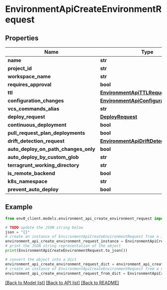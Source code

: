 # EnvironmentApiCreateEnvironmentRequest


## Properties

Name | Type | Description | Notes
------------ | ------------- | ------------- | -------------
**name** | **str** |  | 
**project_id** | **str** |  | 
**workspace_name** | **str** |  | [optional] 
**requires_approval** | **bool** |  | [optional] 
**ttl** | [**EnvironmentApiTTLRequest**](EnvironmentApiTTLRequest.md) |  | [optional] 
**configuration_changes** | [**EnvironmentApiConfigurationChanges**](EnvironmentApiConfigurationChanges.md) |  | [optional] 
**vcs_commands_alias** | **str** |  | [optional] 
**deploy_request** | [**DeployRequest**](DeployRequest.md) |  | 
**continuous_deployment** | **bool** |  | [optional] 
**pull_request_plan_deployments** | **bool** |  | [optional] 
**drift_detection_request** | [**EnvironmentApiDriftDetectionRequest**](EnvironmentApiDriftDetectionRequest.md) |  | [optional] 
**auto_deploy_on_path_changes_only** | **bool** |  | [optional] 
**auto_deploy_by_custom_glob** | **str** |  | [optional] 
**terragrunt_working_directory** | **str** |  | [optional] 
**is_remote_backend** | **bool** |  | [optional] 
**k8s_namespace** | **str** |  | [optional] 
**prevent_auto_deploy** | **bool** |  | [optional] 

## Example

```python
from env0_client.models.environment_api_create_environment_request import EnvironmentApiCreateEnvironmentRequest

# TODO update the JSON string below
json = "{}"
# create an instance of EnvironmentApiCreateEnvironmentRequest from a JSON string
environment_api_create_environment_request_instance = EnvironmentApiCreateEnvironmentRequest.from_json(json)
# print the JSON string representation of the object
print(EnvironmentApiCreateEnvironmentRequest.to_json())

# convert the object into a dict
environment_api_create_environment_request_dict = environment_api_create_environment_request_instance.to_dict()
# create an instance of EnvironmentApiCreateEnvironmentRequest from a dict
environment_api_create_environment_request_from_dict = EnvironmentApiCreateEnvironmentRequest.from_dict(environment_api_create_environment_request_dict)
```
[[Back to Model list]](../README.md#documentation-for-models) [[Back to API list]](../README.md#documentation-for-api-endpoints) [[Back to README]](../README.md)


